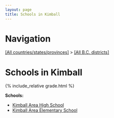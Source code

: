 ```yaml
---
layout: page
title: Schools in Kimball
---
```

# Navigation

[[All countries/states/provinces]](../..) > [[All B.C. districts]](..)

# Schools in Kimball

{% include_relative grade.html %}

**Schools:**

- [Kimball Area High School](Kimball_Area_High_School.md)
- [Kimball Area Elementary School](Kimball_Area_Elementary_School.md)

